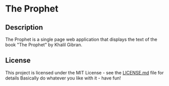 # The Prophet

## Description
The Prophet is a single page web application that displays the text of the book "The Prophet" by Khalil Gibran.

## License
This project is licensed under the MIT License - see the [LICENSE.md](LICENSE.md) file for details
Basically do whatever you like with it - have fun!
